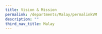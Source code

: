 ```yaml
---
title: Vision & Mission
permalink: /departments/Malay/permalinkVM
description: ""
third_nav_title: Malay
---
```

